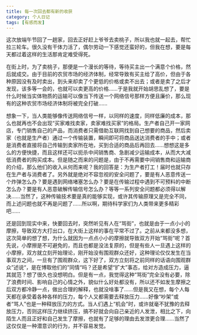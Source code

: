 ```yaml
---
title: 每一次回去都有新的收获
category: 个人日记
tags: [有感而发]
---
```


这次放端午节回了一趟家，回去正好赶上爷爷去卖桃子，所以我也就一起去，帮忙拉三轮车。很久没有干体力活了，偶尔劳动一下感觉还蛮好的，但我在想，要是每天都过着这样的生活那肯定难受得死。

在街上时，为了卖桃子，那便是一个漫长的等待，等待买主出一个满意个价格，然后就成交。由于目前的农贸市场的经济体制，经常导致有买主给了高价，但由于各种原因没有及时卖出，到头来却卖了个更低的价格或卖不出去；或者是卖了之后才发现，该多等一会的，也就可以卖更高的价格……于是我就开始胡思乱想了，要是什么时候当实体物质的运输可以像当下传送一个网络信号那样方便且廉价，那么现有的这种农贸市场经济体制将被完全打破……


想象一下，当人类能够像传送网络信号一样，以同样的速度，同样低廉的成本，那么也就再也不会出现“买家难找卖家，卖家难找买家”的格局。生产者自己开一家网店，专门销售自己的产品，而消费者只需借助互联网找到自己想要的商品，然后卖家（也就是生产者）通过一个传输装置，瞬间即可将商品送达消费者的手中；或者是消费者直接将自己传输到卖家所在地，买到合适的商品后再回去……想想这是多么的方便快捷，而且这样还可以扼杀中间销售商、急剧减少运输成本，从而大大减低消费者的购买成本。但是随之而来的问题是，由于不再需要中间销售商和运输商的介绍，那么他们的收入从何而来呢？我的回答是：为生产者打工！届时也就只存在生产者与消费者了。另外就是绝对不容忽视的安全问题了，要是有人恶意传送一个炸弹怎么办？要是遇到网络堵塞怎么办？要是在传输过程中遇到不可预料的中断怎么办？要是有人恶意破解传输信号怎么办？等等一系列安全问题都必须得以解决……当然了，这种传输技术要是真的能够实现，或许其传输原理又是完全不同，而上述问题也就不再是问题了……所以啊，期待科学家们为人类带来更多精彩吧……

还是回到现实中来，快要回去时，突然听见有人在“骂街”，也就是由于一点小小的摩擦，导致双方大打出口，在大街上这样的事在平常不过了。之前从来都没多想，这次简单的想了想，为什么就因为一点点小小的摩擦就导致双方开始“骂街”呢？首先说，小摩擦是不可避免的，而且也都是没法复原的，但是有些人一旦遇上这样的小摩擦，双方就立刻开始理论，刚开始没有围观群众还好，这种理论仅仅发生在当事双方之间，一旦有了围观群众，这下好了，双方立刻将之前同样的话语向围观群众”述说“，是在博取他们的”同情“吗？还是希望“扩大”事态，给对方造成压力，逼其就范？想了很久也没想明白。但是有一点，我觉得这种“骂街”完全没有必要，除了浪费时间、影响自己的心情之外，貌似什么好处都没有，所以还不如发生摩擦之后双方都冷静一点，做出合理的解释，也就没啥事了……但是我又在想，每个人每天都在承受着各种各样的压力，每个人又都需要去释放压力……好像“吵架”或者“骂人”也是一种释放压力的方式。当人们遇上“机会"时，或许就毫不犹豫的去释放压力，否则这样压力继续挤压，搞不好就会向自己亲近的人发泄，相比之下，向陌生人而且正好和自己发生了摩擦，也就有了足够的理由去发泄更合理……当然了这仅仅是一种潜意识的行为，并不容易发觉。
